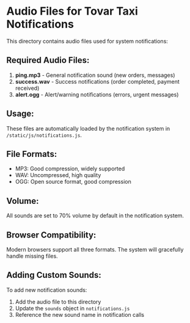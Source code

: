 # Audio Files for Tovar Taxi Notifications

This directory contains audio files used for system notifications:

## Required Audio Files:

1. **ping.mp3** - General notification sound (new orders, messages)
2. **success.wav** - Success notifications (order completed, payment received)  
3. **alert.ogg** - Alert/warning notifications (errors, urgent messages)

## Usage:

These files are automatically loaded by the notification system in `/static/js/notifications.js`.

## File Formats:

- MP3: Good compression, widely supported
- WAV: Uncompressed, high quality
- OGG: Open source format, good compression

## Volume:

All sounds are set to 70% volume by default in the notification system.

## Browser Compatibility:

Modern browsers support all three formats. The system will gracefully handle missing files.

## Adding Custom Sounds:

To add new notification sounds:
1. Add the audio file to this directory
2. Update the `sounds` object in `notifications.js`
3. Reference the new sound name in notification calls
